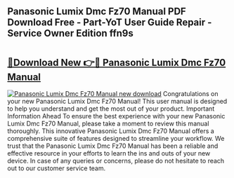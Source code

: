 ## Panasonic Lumix Dmc Fz70 Manual PDF Download Free - Part-YoT User Guide Repair - Service Owner Edition ffn9s

# <h2><a href="http://cf13790.oget.top/?id=Panasonic+Lumix+Dmc+Fz70+Manual">🔗Download New 👉🔴 Panasonic Lumix Dmc Fz70 Manual</a></h2>

[![Panasonic Lumix Dmc Fz70 Manual new download](https://i.imgur.com/5g1atiW.png)](http://cf13790.oget.top/?id=Panasonic+Lumix+Dmc+Fz70+Manual)
Congratulations on your new Panasonic Lumix Dmc Fz70 Manual! This user manual is designed to help you understand and get the most out of your product. Important Information Ahead To ensure the best experience with your new Panasonic Lumix Dmc Fz70 Manual, please take a moment to review this manual thoroughly. This innovative Panasonic Lumix Dmc Fz70 Manual offers a comprehensive suite of features designed to streamline your workflow. We trust that the Panasonic Lumix Dmc Fz70 Manual has been a reliable and effective resource in your efforts to learn the ins and outs of your new device. In case of any queries or concerns, please do not hesitate to reach out to our customer service team.
